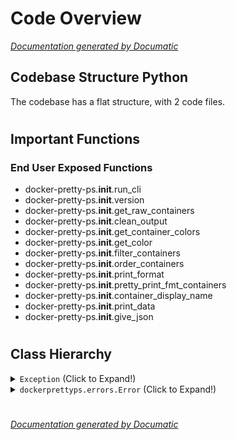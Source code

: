 # Code Overview

[_Documentation generated by Documatic_](https://www.documatic.com)

<!---Documatic-section-Codebase Structure Python-start--->
## Codebase Structure Python

The codebase has a flat structure, with 2 code files.

# #
<!---Documatic-section-Codebase Structure Python-end--->

<!---Documatic-section-Important Functions-start--->
## Important Functions

<!---Documatic-block-important_funcs-start--->
<!---Documatic-block-end_user_funcs-start--->
### End User Exposed Functions

* docker-pretty-ps.__init__.run_cli
* docker-pretty-ps.__init__.version
* docker-pretty-ps.__init__.get_raw_containers
* docker-pretty-ps.__init__.clean_output
* docker-pretty-ps.__init__.get_container_colors
* docker-pretty-ps.__init__.get_color
* docker-pretty-ps.__init__.filter_containers
* docker-pretty-ps.__init__.order_containers
* docker-pretty-ps.__init__.print_format
* docker-pretty-ps.__init__.pretty_print_fmt_containers
* docker-pretty-ps.__init__.container_display_name
* docker-pretty-ps.__init__.print_data
* docker-pretty-ps.__init__.give_json
<!---Documatic-block-end_user_funcs-end--->
<!---Documatic-block-important_funcs-end--->

# #
<!---Documatic-section-Important Functions-end--->

<!---Documatic-section-Class Hierarchy-start--->
## Class Hierarchy

<!---Documatic-block-Exception-start--->
<details>
	<summary><code>Exception</code> (Click to Expand!)</summary>

* dockerprettyps.errors.Error
</details>
<!---Documatic-block-Exception-end--->

<!---Documatic-block-dockerprettyps.errors.Error-start--->
<details>
	<summary><code>dockerprettyps.errors.Error</code> (Click to Expand!)</summary>

* dockerprettyps.errors.BadResponseDockerEngine
</details>
<!---Documatic-block-dockerprettyps.errors.Error-end--->

# #
<!---Documatic-section-Class Hierarchy-end--->

[_Documentation generated by Documatic_](https://www.documatic.com)
